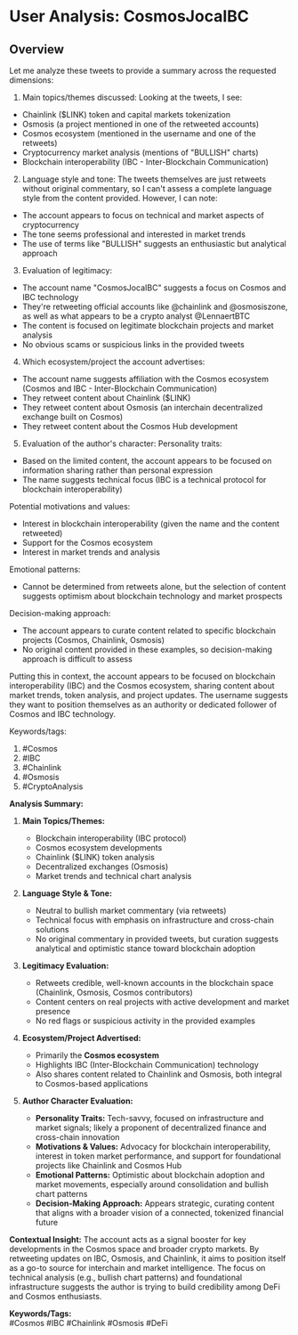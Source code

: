 # User Analysis: CosmosJocaIBC

## Overview

<think>
Let me analyze these tweets to provide a summary across the requested dimensions:

1. Main topics/themes discussed:
Looking at the tweets, I see:
- Chainlink ($LINK) token and capital markets tokenization
- Osmosis (a project mentioned in one of the retweeted accounts)
- Cosmos ecosystem (mentioned in the username and one of the retweets)
- Cryptocurrency market analysis (mentions of "BULLISH" charts)
- Blockchain interoperability (IBC - Inter-Blockchain Communication)

2. Language style and tone:
The tweets themselves are just retweets without original commentary, so I can't assess a complete language style from the content provided. However, I can note:
- The account appears to focus on technical and market aspects of cryptocurrency
- The tone seems professional and interested in market trends
- The use of terms like "BULLISH" suggests an enthusiastic but analytical approach

3. Evaluation of legitimacy:
- The account name "CosmosJocaIBC" suggests a focus on Cosmos and IBC technology
- They're retweeting official accounts like @chainlink and @osmosiszone, as well as what appears to be a crypto analyst @LennaertBTC
- The content is focused on legitimate blockchain projects and market analysis
- No obvious scams or suspicious links in the provided tweets

4. Which ecosystem/project the account advertises:
- The account name suggests affiliation with the Cosmos ecosystem (Cosmos and IBC - Inter-Blockchain Communication)
- They retweet content about Chainlink ($LINK)
- They retweet content about Osmosis (an interchain decentralized exchange built on Cosmos)
- They retweet content about the Cosmos Hub development

5. Evaluation of the author's character:
Personality traits:
- Based on the limited content, the account appears to be focused on information sharing rather than personal expression
- The name suggests technical focus (IBC is a technical protocol for blockchain interoperability)

Potential motivations and values:
- Interest in blockchain interoperability (given the name and the content retweeted)
- Support for the Cosmos ecosystem
- Interest in market trends and analysis

Emotional patterns:
- Cannot be determined from retweets alone, but the selection of content suggests optimism about blockchain technology and market prospects

Decision-making approach:
- The account appears to curate content related to specific blockchain projects (Cosmos, Chainlink, Osmosis)
- No original content provided in these examples, so decision-making approach is difficult to assess

Putting this in context, the account appears to be focused on blockchain interoperability (IBC) and the Cosmos ecosystem, sharing content about market trends, token analysis, and project updates. The username suggests they want to position themselves as an authority or dedicated follower of Cosmos and IBC technology.

Keywords/tags:
1. #Cosmos
2. #IBC
3. #Chainlink
4. #Osmosis
5. #CryptoAnalysis
</think>

**Analysis Summary:**

1. **Main Topics/Themes:**
   - Blockchain interoperability (IBC protocol)
   - Cosmos ecosystem developments
   - Chainlink ($LINK) token analysis
   - Decentralized exchanges (Osmosis)
   - Market trends and technical chart analysis

2. **Language Style & Tone:**
   - Neutral to bullish market commentary (via retweets)
   - Technical focus with emphasis on infrastructure and cross-chain solutions
   - No original commentary in provided tweets, but curation suggests analytical and optimistic stance toward blockchain adoption

3. **Legitimacy Evaluation:**
   - Retweets credible, well-known accounts in the blockchain space (Chainlink, Osmosis, Cosmos contributors)
   - Content centers on real projects with active development and market presence
   - No red flags or suspicious activity in the provided examples

4. **Ecosystem/Project Advertised:**
   - Primarily the **Cosmos ecosystem**
   - Highlights IBC (Inter-Blockchain Communication) technology
   - Also shares content related to Chainlink and Osmosis, both integral to Cosmos-based applications

5. **Author Character Evaluation:**
   - **Personality Traits:** Tech-savvy, focused on infrastructure and market signals; likely a proponent of decentralized finance and cross-chain innovation
   - **Motivations & Values:** Advocacy for blockchain interoperability, interest in token market performance, and support for foundational projects like Chainlink and Cosmos Hub
   - **Emotional Patterns:** Optimistic about blockchain adoption and market movements, especially around consolidation and bullish chart patterns
   - **Decision-Making Approach:** Appears strategic, curating content that aligns with a broader vision of a connected, tokenized financial future

**Contextual Insight:**
The account acts as a signal booster for key developments in the Cosmos space and broader crypto markets. By retweeting updates on IBC, Osmosis, and Chainlink, it aims to position itself as a go-to source for interchain and market intelligence. The focus on technical analysis (e.g., bullish chart patterns) and foundational infrastructure suggests the author is trying to build credibility among DeFi and Cosmos enthusiasts.

**Keywords/Tags:**  
#Cosmos #IBC #Chainlink #Osmosis #DeFi